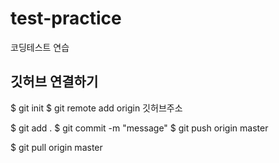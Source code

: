 # test-practice
코딩테스트 연습


## 깃허브 연결하기
$ git init
$ git remote add origin 깃허브주소

$ git add .
$ git commit -m "message"
$ git push origin master



$ git pull origin master
